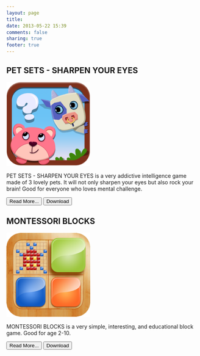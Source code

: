 ```yaml
---
layout: page
title: 
date: 2013-05-22 15:39
comments: false 
sharing: true
footer: true
---
```

<div class="clearfix apps">
<a href="https://itunes.apple.com/us/app/pet-sets-sharpen-your-eyes/id687777202?ls=1&mt=8" style="text-decoration:none;"><h2> PET SETS - SHARPEN YOUR EYES </h2></a>
<div class="leftLogo">
<a href="https://itunes.apple.com/us/app/pet-sets-sharpen-your-eyes/id687777202?ls=1&mt=8"><img src='../images/petssetslogo.png' width="220" height="220" ></a>
</div>
<div class="rightDescription">
 <p>PET SETS - SHARPEN YOUR EYES  is a very addictive intelligence game made of 3 lovely pets. It will not only sharpen your eyes but also rock your brain! Good for everyone who loves mental challenge.
</p>
 <div class="readmore">
 	<form style="display: inline" action="http://busyspidermobile.com/apps/petsets.html" method="get" >
      <button >Read More...</button>
   </form>
	<form style="display: inline" action="https://itunes.apple.com/us/app/pet-sets-sharpen-your-eyes/id687777202?ls=1&mt=8" method="get" >
    <button >Download</button>
</form>



</div>
</div>
</div>

<div class="clearfix apps">
<a href="https://itunes.apple.com/us/app/montessori-blocks-color-number/id649416269?mt=8" style="text-decoration:none;"><h2> MONTESSORI BLOCKS </h2></a>
<div class="leftLogo">
<a href="https://itunes.apple.com/us/app/montessori-blocks-color-number/id649416269?mt=8"><img src='../images/monblock-logo.png' width="220" height="220" ></a>
</div>
<div class="rightDescription">
 <p>MONTESSORI BLOCKS is a very simple, interesting, and educational block game.
 Good for age 2-10. 
</p>
 <div class="readmore">
 	<form style="display: inline" action="http://busyspidermobile.com/apps/montessoriblocks.html" method="get" >
      <button >Read More...</button>
   </form>
	<form style="display: inline" action="https://itunes.apple.com/us/app/montessori-blocks-color-number/id649416269?mt=8" method="get" >
    <button >Download</button>
</form>



</div>
</div>
</div>



